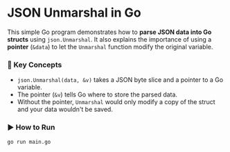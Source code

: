 # JSON Unmarshal in Go

This simple Go program demonstrates how to **parse JSON data into Go structs** using `json.Unmarshal`. It also explains the importance of using a **pointer** (`&data`) to let the `Unmarshal` function modify the original variable.

### 🧠 Key Concepts
- `json.Unmarshal(data, &v)` takes a JSON byte slice and a pointer to a Go variable.
- The pointer (`&v`) tells Go where to store the parsed data.
- Without the pointer, `Unmarshal` would only modify a copy of the struct and your data wouldn't be saved.

### ▶️ How to Run
```
go run main.go
```